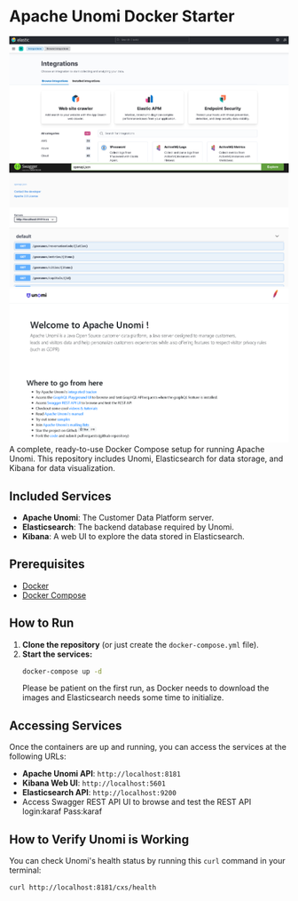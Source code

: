 # Apache Unomi Docker Starter
![Kibana](Screenshot%202025-06-20%20121344.png)
![Unomi](Screenshot%202025-06-20%20121358.png)
![Swagger UI](Screenshot%202025-06-20%20121415.png)
A complete, ready-to-use Docker Compose setup for running Apache Unomi. This repository includes Unomi, Elasticsearch for data storage, and Kibana for data visualization.

## Included Services

-   **Apache Unomi**: The Customer Data Platform server.
-   **Elasticsearch**: The backend database required by Unomi.
-   **Kibana**: A web UI to explore the data stored in Elasticsearch.

## Prerequisites

-   [Docker](https://docs.docker.com/get-docker/)
-   [Docker Compose](https://docs.docker.com/compose/install/)

## How to Run

1.  **Clone the repository** (or just create the `docker-compose.yml` file).
2.  **Start the services:**
    ```bash
    docker-compose up -d
    ```
    Please be patient on the first run, as Docker needs to download the images and Elasticsearch needs some time to initialize.

## Accessing Services

Once the containers are up and running, you can access the services at the following URLs:

-   **Apache Unomi API**: `http://localhost:8181`
-   **Kibana Web UI**: `http://localhost:5601`
-   **Elasticsearch API**: `http://localhost:9200`
-   Access Swagger REST API UI to browse and test the REST API
        login:karaf
        Pass:karaf

## How to Verify Unomi is Working

You can check Unomi's health status by running this `curl` command in your terminal:

```bash
curl http://localhost:8181/cxs/health
